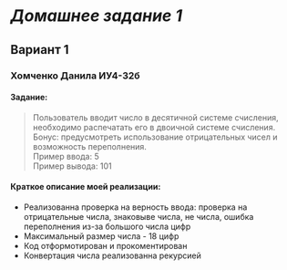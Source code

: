 # ___Домашнее задание 1___ 
## Вариант 1 
### Хомченко Данила ИУ4-32б
#### Задание:
>Пользователь вводит число в десятичной системе счисления, необходимо распечатать его в двоичной системе счисления.  
Бонус: предусмотреть использование отрицательных чисел и возможность переполнения.  
Пример ввода: 5  
Пример вывода: 101

#### Краткое описание моей реализации:  
* Реализованна проверка на верность ввода: проверка на отрицательные числа, знаковыве числа, не числа, ошибка переполнения из-за большого числа цифр
* Максимальный размер числа - 18 цифр
* Код отформотирован и прокоментирован
* Конвертация числа реализованна рекурсией
